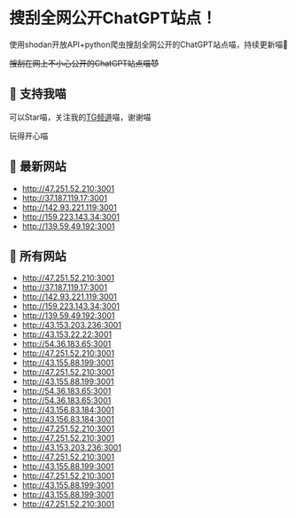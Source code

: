 # 搜刮全网公开ChatGPT站点！

使用shodan开放API+python爬虫搜刮全网公开的ChatGPT站点喵，持续更新喵🥳

~~搜刮在网上不小心公开的ChatGPT站点喵😈~~

## 🚀 支持我喵

可以Star喵，关注我的[TG频道](https://t.me/puddin_share)喵，谢谢喵

玩得开心喵

## 📖 最新网站

- http://47.251.52.210:3001
- http://37.187.119.17:3001
- http://142.93.221.119:3001
- http://159.223.143.34:3001
- http://139.59.49.192:3001


## 📖 所有网站

- http://47.251.52.210:3001
- http://37.187.119.17:3001
- http://142.93.221.119:3001
- http://159.223.143.34:3001
- http://139.59.49.192:3001
- http://43.153.203.236:3001
- http://43.153.22.22:3001
- http://54.36.183.65:3001
- http://47.251.52.210:3001
- http://43.155.88.199:3001
- http://47.251.52.210:3001
- http://43.155.88.199:3001
- http://54.36.183.65:3001
- http://54.36.183.65:3001
- http://43.156.83.184:3001
- http://43.156.83.184:3001
- http://47.251.52.210:3001
- http://47.251.52.210:3001
- http://43.153.203.236:3001
- http://47.251.52.210:3001
- http://43.155.88.199:3001
- http://47.251.52.210:3001
- http://43.155.88.199:3001
- http://43.155.88.199:3001
- http://47.251.52.210:3001



